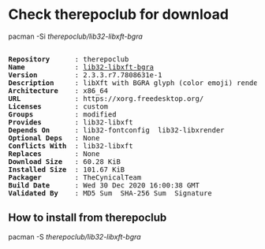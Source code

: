 # Check therepoclub for download

pacman -Si *therepoclub/lib32-libxft-bgra*

<div class="highlight"><pre class="highlight"><text>
<b>Repository</b>      : therepoclub
<b>Name</b>            : <a href="../../x86_64/lib32-libxft-bgra-2.3.3.r7.7808631e-1-x86_64.pkg.tar.zst">lib32-libxft-bgra</a>
<b>Version</b>         : 2.3.3.r7.7808631e-1
<b>Description</b>     : libXft with BGRA glyph (color emoji) rendering & scaling patches by Maxime Coste
<b>Architecture</b>    : x86_64
<b>URL</b>             : https://xorg.freedesktop.org/
<b>Licenses</b>        : custom
<b>Groups</b>          : modified
<b>Provides</b>        : lib32-libxft
<b>Depends On</b>      : lib32-fontconfig  lib32-libxrender
<b>Optional Deps</b>   : None
<b>Conflicts With</b>  : lib32-libxft
<b>Replaces</b>        : None
<b>Download Size</b>   : 60.28 KiB
<b>Installed Size</b>  : 101.67 KiB
<b>Packager</b>        : TheCynicalTeam <wayne6324@gmail.com>
<b>Build Date</b>      : Wed 30 Dec 2020 16:00:38 GMT
<b>Validated By</b>    : MD5 Sum  SHA-256 Sum  Signature
</text></pre></div>

## How to install from therepoclub

pacman -S *therepoclub/lib32-libxft-bgra*

